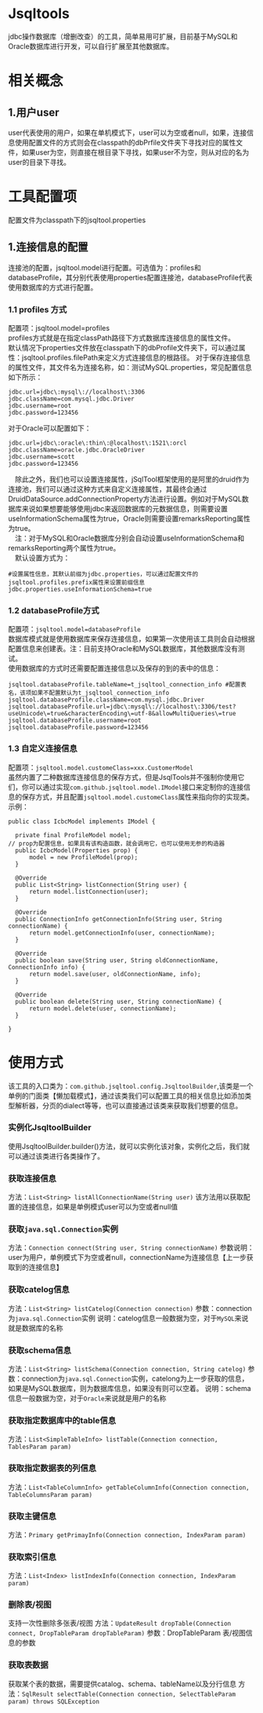 # Jsqltools
jdbc操作数据库（增删改查）的工具，简单易用可扩展，目前基于MySQL和Oracle数据库进行开发，可以自行扩展至其他数据库。

# 相关概念

## 1.用户user
  user代表使用的用户，如果在单机模式下，user可以为空或者null，如果，连接信息使用配置文件的方式则会在classpath的dbPrfile文件夹下寻找对应的属性文件，如果user为空，则直接在根目录下寻找，如果user不为空，则从对应的名为user的目录下寻找。

# 工具配置项
   配置文件为classpath下的jsqltool.properties
  
##  1.连接信息的配置
   连接池的配置，jsqltool.model进行配置。可选值为：profiles和databaseProfile，其分别代表使用properties配置连接池，databaseProfile代表使用数据库的方式进行配置。

### 1.1 profiles 方式 
   配置项：jsqltool.model=profiles  
   profiles方式就是在指定classPath路径下方式数据库连接信息的属性文件。  
   默认情况下properties文件放在classpath下的dbProfile文件夹下，可以通过属性：jsqltool.profiles.filePath来定义方式连接信息的根路径。
   对于保存连接信息的属性文件，其文件名为连接名称，如：测试MySQL.properties，常见配置信息如下所示：
  
 ``` 
jdbc.url=jdbc\:mysql\://localhost\:3306
jdbc.className=com.mysql.jdbc.Driver
jdbc.username=root
jdbc.password=123456
  ```
  对于Oracle可以配置如下：
  
```
jdbc.url=jdbc\:oracle\:thin\:@localhost\:1521\:orcl
jdbc.className=oracle.jdbc.OracleDriver
jdbc.username=scott
jdbc.password=123456
```
&emsp;除此之外，我们也可以设置连接属性，jSqlTool框架使用的是阿里的druid作为连接池，我们可以通过这种方式来自定义连接属性，其最终会通过DruidDataSource.addConnectionProperty方法进行设置。例如对于MySQL数据库来说如果想要能够使用jdbc来返回数据库的元数据信息，则需要设置useInformationSchema属性为true，Oracle则需要设置remarksReporting属性为true。  
&emsp;注：对于MySQL和Oracle数据库分别会自动设置useInformationSchema和remarksReporting两个属性为true。  
&emsp;默认设置方式为：
  
  ```
 #设置属性信息，其默认前缀为jdbc.properties，可以通过配置文件的jsqltool.profiles.prefix属性来设置前缀信息
jdbc.properties.useInformationSchema=true
```
  
  

### 1.2 databaseProfile方式
  配置项：`jsqltool.model=databaseProfile`  
  数据库模式就是使用数据库来保存连接信息，如果第一次使用该工具则会自动根据配置信息来创建表。注：目前支持Oracle和MySQL数据库，其他数据库没有测试。  
  使用数据库的方式时还需要配置连接信息以及保存的到的表中的信息：
  
  ```
jsqltool.databaseProfile.tableName=t_jsqltool_connection_info #配置表名，该项如果不配置默认为t_jsqltool_connection_info
jsqltool.databaseProfile.className=com.mysql.jdbc.Driver
jsqltool.databaseProfile.url=jdbc\:mysql\://localhost\:3306/test?useUnicode\=true&characterEncoding\=utf-8&allowMultiQueries\=true
jsqltool.databaseProfile.username=root
jsqltool.databaseProfile.password=123456
```
  
  

### 1.3 自定义连接信息
  配置项：`jsqltool.model.customeClass=xxx.CustomerModel`  
  虽然内置了二种数据库连接信息的保存方式，但是JsqlTools并不强制你使用它们，你可以通过实现`com.github.jsqltool.model.IModel`接口来定制你的连接信息的保存方式，并且配置`jsqltool.model.customeClass`属性来指向你的实现类。示例：
  
  ```
public class IcbcModel implements IModel {

	private final ProfileModel model;
  // prop为配置信息，如果具有该构造函数，就会调用它，也可以使用无参的构造器
	public IcbcModel(Properties prop) {
		model = new ProfileModel(prop);
	}

	@Override
	public List<String> listConnection(String user) {
		return model.listConnection(user);
	}

	@Override
	public ConnectionInfo getConnectionInfo(String user, String connectionName) {
		return model.getConnectionInfo(user, connectionName);
	}

	@Override
	public boolean save(String user, String oldConnectionName, ConnectionInfo info) {
		return model.save(user, oldConnectionName, info);
	}

	@Override
	public boolean delete(String user, String connectionName) {
		return model.delete(user, connectionName);
	}

}
```



# 使用方式
  该工具的入口类为：`com.github.jsqltool.config.JsqltoolBuilder`,该类是一个单例的门面类【懒加载模式】，通过该类我们可以配置工具的相关信息比如添加类型解析器，分页的dialect等等，也可以直接通过该类来获取我们想要的信息。
### 实例化JsqltoolBuilder  
  使用JsqltoolBuilder.builder()方法，就可以实例化该对象，实例化之后，我们就可以通过该类进行各类操作了。
  
### 获取连接信息
  方法：`List<String> listAllConnectionName(String user)`
  该方法用以获取配置的连接信息，如果是单例模式user可以为空或者null值

### 获取`java.sql.Connection`实例
  方法：`Connection connect(String user, String connectionName)`
  参数说明：user为用户，单例模式下为空或者null，connectionName为连接信息【上一步获取到的连接信息】

### 获取catelog信息
  方法：`List<String> listCatelog(Connection connection)`
  参数：connection为`java.sql.Connection`实例
  说明：catelog信息一般数据为空，对于`MySQL`来说就是数据库的名称

### 获取schema信息
  方法：`List<String> listSchema(Connection connection, String catelog)`
  参数：connection为`java.sql.Connection`实例，catelong为上一步获取的信息，如果是MySQL数据库，则为数据库信息，如果没有则可以空着。
  说明：schema信息一般数据为空，对于`Oracle`来说就是用户的名称

### 获取指定数据库中的table信息
  方法：`List<SimpleTableInfo> listTable(Connection connection, TablesParam param)`

### 获取指定数据表的列信息
  方法：`List<TableColumnInfo> getTableColumnInfo(Connection connection, TableColumnsParam param)`    
    
### 获取主键信息
  方法：`Primary getPrimayInfo(Connection connection, IndexParam param)`


### 获取索引信息  
   方法：`List<Index> listIndexInfo(Connection connection, IndexParam param)`
   
 ### 删除表/视图
   支持一次性删除多张表/视图
   方法：`UpdateResult dropTable(Connection connect, DropTableParam dropTableParam)`
   参数：DropTableParam 表/视图信息的参数

### 获取表数据
  获取某个表的数据，需要提供catalog、schema、tableName以及分行信息
  方法：`SqlResult selectTable(Connection connection, SelectTableParam param) throws SQLException`


 

  